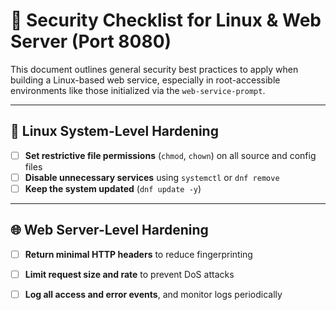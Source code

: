 # 🔐 Security Checklist for Linux & Web Server (Port 8080)

This document outlines general security best practices to apply when building a Linux-based web service, especially in root-accessible environments like those initialized via the `web-service-prompt`.

---

## 🔧 Linux System-Level Hardening

- [ ] **Set restrictive file permissions** (`chmod`, `chown`) on all source and config files
- [ ] **Disable unnecessary services** using `systemctl` or `dnf remove`
- [ ] **Keep the system updated** (`dnf update -y`)

---

## 🌐 Web Server-Level Hardening

- [ ] **Return minimal HTTP headers** to reduce fingerprinting
- [ ] **Limit request size and rate** to prevent DoS attacks
- [ ] **Log all access and error events**, and monitor logs periodically

